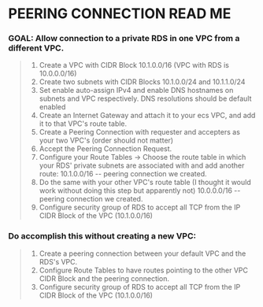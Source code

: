 # PEERING CONNECTION READ ME

### GOAL: Allow connection to a private RDS in one VPC from a different VPC.


> 1) Create a VPC with CIDR Block 10.1.0.0/16 (VPC with RDS is 10.0.0.0/16)
> 2) Create two subnets with CIDR Blocks 10.1.0.0/24 and 10.1.1.0/24
> 3) Set enable auto-assign IPv4 and enable DNS hostnames on subnets and VPC respectively. DNS resolutions should be default enabled  
> 4) Create an Internet Gateway and attach it to your ecs VPC, and add it to that VPC's route table.  
> 5) Create a Peering Connection with requester and accepters as your two VPC's (order should not matter)  
> 6) Accept the Peering Connection Request.  
> 7) Configure your Route Tables -> Choose the route table in which your RDS' private subnets are associated with and add another route: 10.1.0.0/16 -- peering connection we created.  
> 8) Do the same with your other VPC's route table (I thought it would work without doing this step but apparently not) 10.0.0.0/16 -- peering connection we created.  
> 9) Configure security group of RDS to accept all TCP from the IP CIDR Block of the VPC (10.1.0.0/16)  


### Do accomplish this without creating a new VPC:  
> 1) Create a peering connection between your default VPC and the RDS's VPC. 
> 2) Configure Route Tables to have routes pointing to the other VPC CIDR Block and the peering connection.
> 3) Configure security group of RDS to accept all TCP from the IP CIDR Block of the VPC (10.1.0.0/16)


